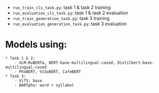* `run_train_cls_task.py`: task 1 & task 2 training <br>
* `run_evaluation_cls_task.py`: task 1 & task 2 evaluation <br>
* `run_train_generation_task.py`: task 3 training <br>
* `run_evaluation_generation_task.py`: task 3 evaluation <br>

# Models using:
	* Task 1 & 2: 
		- XLM-RoBERTa, BERT-base-multilingual-cased, Distilbert-base-multilingual-cased
		- PhoBERT, ViSoBERT, CafeBERT
	* Task 3:
		- ViT5: base
		- BARTpho: word + syllabel


<!-- Tạo môi trường:
	conda create --name vuongquoctest2 python=3.10.12
	conda activate vuongquocenv
	conda install [packet] / torchvision
	pip3 install pipreqs
	pip3 install pip-tools
	pipreqs --savepath=requirements.txt && pip-compile

	conda create --name quocenv python=3.10.12
	pip install -r requirements.txt
	conda config --add channels pytorch

	conda env remove --name <environment_name>
	conda install pytorch torchvision torchaudio pytorch-cuda=12.1 -c pytorch -c nvidia

	ls -lha


quy trình chạy:
	+ tạo file .sh
	+ pull
	+ tạo folder: models, results/logs
	+ chmod +x -> .sh -->